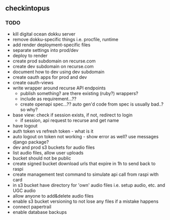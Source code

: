 ## checkintopus

### TODO

- kill digital ocean dokku server
- remove dokku-specific things i.e. procfile, runtime
- add render deployment-specific files
- separate settings into prod/dev
- deploy to render
- create prod subdomain on recurse.com
- create dev subdomain on recurse.com
- document how to dev using dev subdomain
- create oauth apps for prod and dev
- create oauth-views
- write wrapper around recurse API endpoints
  - publish something? are there existing (ruby?) wrappers?
  - include as requirement...??
  - create openapi spec...?? auto gen'd code from spec is usually bad..? so why?
- base view: check if session exists, if not, redirect to login
  - if session, api request to recurse and get name
- have logout
- auth token vs refresh token - what is it
- auto logout on token not working - show error as well? use messages django package?
- dev and prod s3 buckets for audio files
- list audio files, allow user uploads
- bucket should not be public
- create signed bucket download urls that expire in 1h to send back to raspi
- create management test command to simulate api call from raspi with card
- in s3 bucket have directory for 'own' audio files i.e. setup audio, etc. and UGC audio
- allow anyone to add&delete audio files
- enable s3 bucket versioning to not lose any files if a mistake happens
- connect papertrail
- enable database backups
